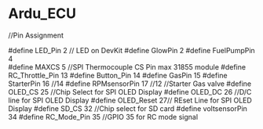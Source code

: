 # Ardu_ECU
//Pin Assignment

#define LED_Pin             2 // LED on DevKit
#define GlowPin             2 
#define FuelPumpPin         4  
#define MAXCS               5 //SPI Thermocouple CS Pin max 31855 module
#define RC_Throttle_Pin     13 
#define Button_Pin          14
#define GasPin              15
#define StarterPin          16  //14
#define RPMsensorPin        17  //12   //Starter Gas valve
#define OLED_CS             25 //Chip Select for SPI OLED Display
#define OLED_DC             26 //D/C line for SPI OLED Display
#define OLED_Reset          27// REset Line for SPI OLED Display
#define SD_CS               32  //Chip select for SD card
#define voltsensorPin       34
#define RC_Mode_Pin         35 //GPIO 35 for RC mode signal
